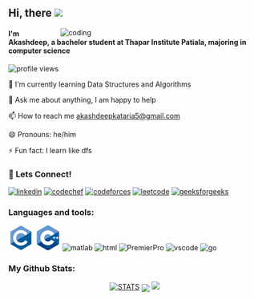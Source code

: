 
## Hi, there <img src="https://raw.githubusercontent.com/wasabeef/wasabeef/master/icons/wave.gif" width=40>

<img align="right" width=400 alt="coding" src="https://camo.githubusercontent.com/c1dcb74cc1c1835b1d716f5051499a2814c683c806b15f04b0eba492863703e9/68747470733a2f2f63646e2e6472696262626c652e636f6d2f75736572732f3733303730332f73637265656e73686f74732f363538313234332f6176656e746f2e676966">

#### I'm Akashdeep, a bachelor student at Thapar Institute Patiala, majoring in computer science

![profile views](https://komarev.com/ghpvc/?username=Akashdeep-k)

🧠 I'm currently learning Data Structures and Algorithms

💬 Ask me about anything, I am happy to help

📫 How to reach me akashdeepkataria5@gmail.com

😄 Pronouns: he/him

⚡️ Fun fact: I learn like dfs


### 🔗 Lets Connect!

<p align="left">
<a href="https://www.linkedin.com/in/akashdeep-singh-kataria-485b61222/" target="blank"><img src="https://img.icons8.com/fluency/48/000000/linkedin.png" alt="linkedin" height="50" width="50" /></a>
<a href="https://www.codechef.com/users/akashdeep_k" target="blank"><img src="https://img.icons8.com/color/144/000000/codechef.png" alt="codechef" height="50" width="50" /></a>
<a href="https://codeforces.com/profile/Akashdeep_k" target="blank"><img src="https://img.icons8.com/external-tal-revivo-color-tal-revivo/96/000000/external-codeforces-programming-competitions-and-contests-programming-community-logo-color-tal-revivo.png" alt="codeforces" height="50" width="50" /></a>
<a href="https://leetcode.com/Akash_kataria/" target="blank"><img src="https://img.icons8.com/external-tal-revivo-color-tal-revivo/96/000000/external-level-up-your-coding-skills-and-quickly-land-a-job-logo-color-tal-revivo.png" alt="leetcode" height="50" width="50" /></a>
<a href="https://auth.geeksforgeeks.org/user/iamakashkataria18/" target="blank"><img src="https://img.icons8.com/color/144/000000/GeeksforGeeks.png" alt="geeksforgeeks" height="50" width="50" /></a>
</p>

### Languages and tools: 

<p align="left">
<img src="https://raw.githubusercontent.com/devicons/devicon/master/icons/c/c-original.svg" alt="c" width="50" height="50"/>
<img src="https://raw.githubusercontent.com/devicons/devicon/master/icons/cplusplus/cplusplus-original.svg" alt="cplusplus" width="50" height="50"/>
<img src="https://cdn.jsdelivr.net/gh/devicons/devicon/icons/matlab/matlab-original.svg" alt="matlab" width="50" height="50"/>
<img src="https://cdn.jsdelivr.net/gh/devicons/devicon/icons/html5/html5-original.svg" alt="html" width="50" height="50"/>
<img src="https://cdn.jsdelivr.net/gh/devicons/devicon/icons/premierepro/premierepro-original.svg" alt="PremierPro" width="50" height="50"/>
<img src="https://cdn.jsdelivr.net/gh/devicons/devicon/icons/vscode/vscode-original.svg" alt="vscode" width="50" height="50"/>
<img src="https://cdn.jsdelivr.net/gh/devicons/devicon/icons/go/go-original.svg" alt="go" width="50" height="50"/>
</p>

### My Github Stats:

<p align="center">
<a href="https://github.com/Akashdeep-k" align="center"><img alt="STATS" src="https://github-readme-stats.vercel.app/api?username=Akashdeep-k&show_icons=true&theme=gotham" width="50%" ></a>

<img width="50%" align="center" src="https://github-readme-streak-stats.herokuapp.com/?user=Akashdeep-k&theme=gotham&hide_border=true&include_all_commits=true&hide_title=true" />
<img src = "https://activity-graph.herokuapp.com/graph?username=Akashdeep-k&theme=react-dark&hide_border=true&area=true" width = 800>
</p>
